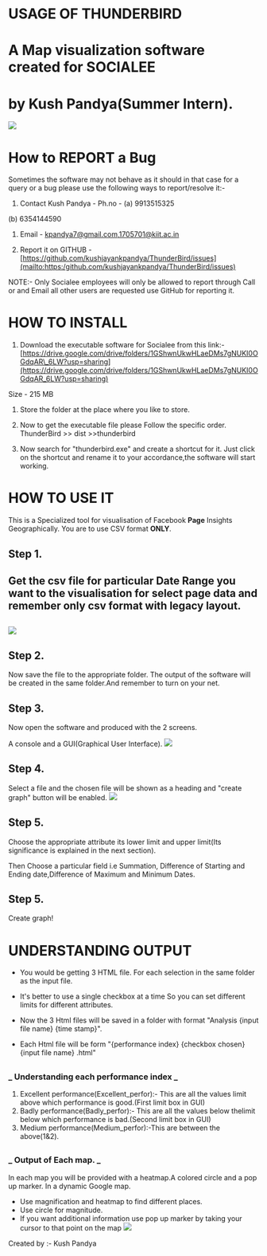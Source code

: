 
# USAGE OF THUNDERBIRD

# A Map visualization software created for SOCIALEE

# by Kush Pandya(Summer Intern).

![](RackMultipart20230712-1-bbwy03_html_dfae9194110e64d2.jpg)

# **How to REPORT a Bug**

Sometimes the software may not behave as it should in that case for a query or a bug please use the following ways to report/resolve it:-

1. Contact Kush Pandya - Ph.no - (a) 9913515325

(b) 6354144590

1. Email - [kpandya7@gmail.com](mailto:kpandya7@gmail.com),[1705701@kiit.ac.in](mailto:1705701@kiit.ac.in)

1. Report it on GITHUB - [https://github.com/kushjayankpandya/ThunderBird/issues](mailto:https:/github.com/kushjayankpandya/ThunderBird/issues)

NOTE:- Only Socialee employees will only be allowed to report through Call or and Email all other users are requested use GitHub for reporting it.

###
# **HOW TO INSTALL**

1. Download the executable software for Socialee from this link:- [https://drive.google.com/drive/folders/1GShwnUkwHLaeDMs7gNUKI0OGdqAR\_6LW?usp=sharing](https://drive.google.com/drive/folders/1GShwnUkwHLaeDMs7gNUKI0OGdqAR_6LW?usp=sharing)

Size - 215 MB

1. Store the folder at the place where you like to store.

1. Now to get the executable file please Follow the specific order. ThunderBird \>\> dist \>\>thunderbird

1. Now search for "thunderbird.exe" and create a shortcut for it. Just click on the shortcut and rename it to your accordance,the software will start working.

###
# **HOW TO USE IT**

This is a Specialized tool for visualisation of Facebook **Page** Insights Geographically. You are to use CSV format **ONLY**.

## **Step 1.**

## Get the csv file for particular Date Range you want to the visualisation for select page data and remember only csv format with legacy layout.

## ![](RackMultipart20230712-1-bbwy03_html_bb79e9cc9bbb2e64.jpg)

## **Step 2.**

Now save the file to the appropriate folder. The output of the software will be created in the same folder.And remember to turn on your net.

## **Step 3.**

Now open the software and produced with the 2 screens.

A console and a GUI(Graphical User Interface). ![](RackMultipart20230712-1-bbwy03_html_1cdb95d7c9b91764.png)


## **Step 4.**

Select a file and the chosen file will be shown as a heading and "create graph" button will be enabled. ![](RackMultipart20230712-1-bbwy03_html_81c196cdcffb625d.jpg)

## **Step 5.**

Choose the appropriate attribute its lower limit and upper limit(Its significance is explained in the next section).

Then Choose a particular field i.e Summation, Difference of Starting and Ending date,Difference of Maximum and Minimum Dates.

## **Step 5.**

Create graph!

###
# **UNDERSTANDING OUTPUT**

- You would be getting 3 HTML file. For each selection in the same folder as the input file.

- It's better to use a single checkbox at a time So you can set different limits for different attributes.

- Now the 3 Html files will be saved in a folder with format "Analysis {input file name} {time stamp}".

- Each Html file will be form "{performance index} {checkbox chosen} {input file name} .html"

##
### _ **Understanding each performance index** _

1. Excellent performance(Excellent\_perfor):- This are all the values limit above which performance is good.(First limit box in GUI)
2. Badly performance(Badly\_perfor):- This are all the values below thelimit below which performance is bad.(Second limit box in GUI)
3. Medium performance(Medium\_perfor):-This are between the above(1&2).

##
### _ **Output of Each map.** _

In each map you will be provided with a heatmap.A colored circle and a pop up marker. In a dynamic Google map.

- Use magnification and heatmap to find different places.
- Use circle for magnitude.
- If you want additional information use pop up marker by taking your cursor to that point on the map ![](RackMultipart20230712-1-bbwy03_html_9503e52aeb2b8fa6.png)

Created by :- Kush Pandya
